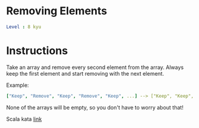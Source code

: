 # Removing Elements

```yaml
Level : 8 kyu
```



# Instructions
Take an array and remove every second element from the array.
Always keep the first element and start removing with the next element.

Example:
```yaml
["Keep", "Remove", "Keep", "Remove", "Keep", ...] --> ["Keep", "Keep", "Keep", ...]
```

None of the arrays will be empty, so you don't have to worry about that!

Scala kata [link](https://www.codewars.com/kata/5769b3802ae6f8e4890009d2/train/scala)